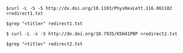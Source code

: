 `$curl -L -S -S http://dx.doi.org/10.1103/PhysRevLett.116.061102 >redirect1.txt`

`$grep "<title>" redirect1.txt`

`$ curl -L -s -S http://dx.doi.org/10.7935/K5H41PBP >redirect2.txt`

`$grep "<title>" redirect2.txt`


